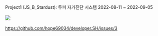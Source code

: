 Project1 (JS_B_Stardust): 두피 자가진단 시스템 2022-08-11 ~ 2022-09-05 
<br><br>
<img src="https://user-images.githubusercontent.com/108075604/188791960-6ca55e8f-757e-4b4e-ae9a-65ace5d6c754.gif"> 
<br><br>
https://github.com/hope69034/developer.SH/issues/3
